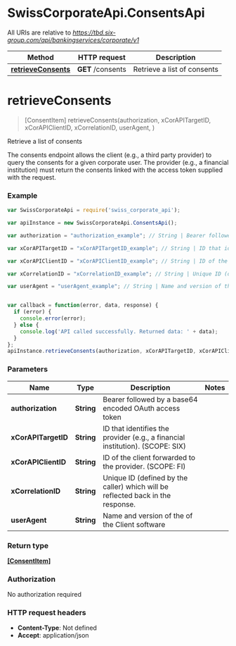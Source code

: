 # SwissCorporateApi.ConsentsApi

All URIs are relative to *https://tbd.six-group.com/api/bankingservices/corporate/v1*

Method | HTTP request | Description
------------- | ------------- | -------------
[**retrieveConsents**](ConsentsApi.md#retrieveConsents) | **GET** /consents | Retrieve a list of consents


<a name="retrieveConsents"></a>
# **retrieveConsents**
> [ConsentItem] retrieveConsents(authorization, xCorAPITargetID, xCorAPIClientID, xCorrelationID, userAgent, )

Retrieve a list of consents

The consents endpoint allows the client (e.g., a third party provider) to query the consents for a given corporate user. The provider (e.g., a financial institution) must return the consents linked with the access token supplied with the request. 

### Example
```javascript
var SwissCorporateApi = require('swiss_corporate_api');

var apiInstance = new SwissCorporateApi.ConsentsApi();

var authorization = "authorization_example"; // String | Bearer followed by a base64 encoded OAuth access token

var xCorAPITargetID = "xCorAPITargetID_example"; // String | ID that identifies the provider (e.g., a financial institution). (SCOPE: SIX)

var xCorAPIClientID = "xCorAPIClientID_example"; // String | ID of the client forwarded to the provider. (SCOPE: FI)

var xCorrelationID = "xCorrelationID_example"; // String | Unique ID (defined by the caller) which will be reflected back in the response.

var userAgent = "userAgent_example"; // String | Name and version of the of the Client software


var callback = function(error, data, response) {
  if (error) {
    console.error(error);
  } else {
    console.log('API called successfully. Returned data: ' + data);
  }
};
apiInstance.retrieveConsents(authorization, xCorAPITargetID, xCorAPIClientID, xCorrelationID, userAgent, , callback);
```

### Parameters

Name | Type | Description  | Notes
------------- | ------------- | ------------- | -------------
 **authorization** | **String**| Bearer followed by a base64 encoded OAuth access token | 
 **xCorAPITargetID** | **String**| ID that identifies the provider (e.g., a financial institution). (SCOPE: SIX) | 
 **xCorAPIClientID** | **String**| ID of the client forwarded to the provider. (SCOPE: FI) | 
 **xCorrelationID** | **String**| Unique ID (defined by the caller) which will be reflected back in the response. | 
 **userAgent** | **String**| Name and version of the of the Client software | 

### Return type

[**[ConsentItem]**](ConsentItem.md)

### Authorization

No authorization required

### HTTP request headers

 - **Content-Type**: Not defined
 - **Accept**: application/json

